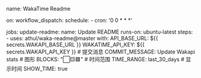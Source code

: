 name: WakaTime Readme

on:
  workflow_dispatch:
  schedule:
    - cron: '0 0 * * *'

jobs:
  update-readme:
    name: Update README
    runs-on: ubuntu-latest
    steps:
      - uses: athul/waka-readme@master
        with:
          API_BASE_URL: ${{ secrets.WAKAPI_BASE_URL }}
          WAKATIME_API_KEY: ${{ secrets.WAKAPI_API_KEY }}
          # 提交消息
          COMMIT_MESSAGE: Update Wakapi stats
          # 图形
          BLOCKS: "⬜🟨🟩"
          # 时间范围
          TIME_RANGE: last_30_days
          # 显示时间
          SHOW_TIME: true
